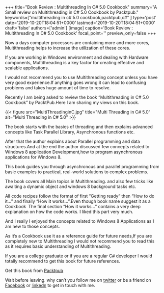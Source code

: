 +++
title="Book Review : Multithreading In C# 5.0 Cookbook"
summary="A Small review on Multithreading in C# 5.0 Cookbook by Packtpub."
keywords=["multithreading in c# 5.0 cookbook,packtpub,c#"
]
type='post'
date='2019-10-20T18:04:51+0000'
lastmod='2019-10-20T18:04:51+0000'
draft='false'
authors=['admin']
[image]
caption='Book Review : Multithreading In C# 5.0 Cookbook'
focal_point=''
preview_only=false
+++


Now a days computer processors are containing more and more cores, Multithreading helps to increase the utilization of these cores.

If you are working in Windows environment and dealing with Hardware components, Multithreading is a key factor for creating effective and scalable applications.

I would not recommend you to use Multithreading concept unless you have very good experience.If anything goes wrong it can lead to confusing problems and takes huge amount of time to resolve.

Recently I am being asked to review the book “Multithreading in C# 5.0 Cookbook” by PacktPub.Here I am sharing my views on this book.

{{< figure src="MultiThreadinginC.jpg" title="Multi Threading in C# 5.0" alt="Multi Threading in C# 5.0" >}}

The book starts with the basics of threading and then explains advanced concepts like Task Parallel Library, Asynchronous functions etc.

After that the author explains about Parallel programming and data structures.And at the end the author discussed few concepts related to Windows 8 application Development,how to program asynchronous applications for Windows 8.

This book guides you through asynchronous and parallel programming from basic examples to practical, real-world solutions to complex problems.

The book covers all Main topics in Multithreading. and also few tricks like awaiting a dynamic object and windows 8 background tasks etc.

All code recipes follow the format of first “Getting ready” then “How to do it…” and finally “How it works…”.Even though book name suggest it as a Cookbook &nbsp;The final section “How it works…” contains a very deep explanation on how the code works. I liked this part very much.

And I really I enjoyed the concepts related to Windows 8 Applications as I am new to those concepts.

As it’s a Cookbook use it as a reference guide for future needs,If you are completely new to Multithreading I would not recommend you to read this as it requires basic understanding of Multithreading.

If you are a college graduate or if you are a regular C# developer I would totally recommend to get this book for future references.

Get this book from <a title="MultiThreading" href="http://www.packtpub.com/multithreading-in-csharp-5-0-cookbook/book" target="_blank">Packtpub</a>

Wait before leaving.
why can’t you follow me on <a href="https://twitter.com/arungudelli" target="_blank" rel="noopener">twitter</a> or be a friend on <a href="https://www.facebook.com/gudelliArun" target="_blank" rel="noopener">Facebook</a> or  <a href="https://www.linkedin.com/in/arungudelli/" target="_blank" rel="noopener">linkedn</a> to get in touch with me.







